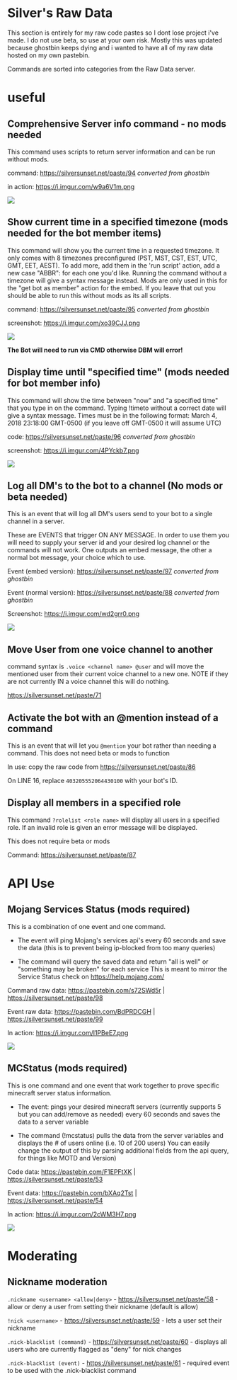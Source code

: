 # Silver's Raw Data

This section is entirely for my raw code pastes so I dont lose project i've made. I do not use beta, so use at your own risk.
Mostly this was updated because ghostbin keeps dying and i wanted to have all of my raw data hosted on my own pastebin.

Commands are sorted into categories from the Raw Data server. 

# useful
## Comprehensive Server info command - no mods needed
This command uses scripts to return server information and can be run without mods. 

command: https://silversunset.net/paste/94 *converted from ghostbin*

in action: https://i.imgur.com/w9a6V1m.png

![](https://i.imgur.com/w9a6V1m.png)

## Show current time in a specified timezone (mods needed for the bot member items)
This command will show you the current time in a requested timezone. It only comes with 8 timezones preconfigured (PST, MST, CST, EST, UTC, GMT, EET, AEST). 
To add more, add them in the 'run script' action, add a new case "ABBR": for each one you'd like.
Running the command without a timezone will give a syntax message instead.
Mods are only used in this for the "get bot as member" action for the embed. If you leave that out you should be able to run this without mods as its all scripts.

command: https://silversunset.net/paste/95 *converted from ghostbin*

screenshot: https://i.imgur.com/xo39CJJ.png

![](https://i.imgur.com/xo39CJJ.png)

**The Bot will need to run via CMD otherwise DBM will error!**

## Display time until "specified time" (mods needed for bot member info)
This command will show the time between "now" and "a specified time" that you type in on the command. Typing !timeto without a correct date will give a syntax message. 
Times must be in the following format: March 4, 2018 23:18:00 GMT-0500 (if you leave off GMT-0500 it will assume UTC)
  
code: https://silversunset.net/paste/96 *converted from ghostbin*

screenshot: https://i.imgur.com/4PYckb7.png

![](https://i.imgur.com/4PYckb7.png)
  
## Log all DM's to the bot to a channel (No mods or beta needed)

This is an event that will log all DM's users send to your bot to a single channel in a server. 

These are EVENTS that trigger ON ANY MESSAGE. In order to use them you will need to supply your server id and your desired log channel or the commands will not work. One outputs an embed message, the other a normal bot message, your choice which to use.

Event (embed version): https://silversunset.net/paste/97 *converted from ghostbin*

Event (normal version): https://silversunset.net/paste/88 *converted from ghostbin*

Screenshot: https://i.imgur.com/wd2grr0.png

![](https://i.imgur.com/wd2grr0.png)

## Move User from one voice channel to another
command syntax is `.voice <channel name> @user` and will move the mentioned user from their current voice channel to a new one. 
NOTE if they are not currently IN a voice channel this will do nothing.

https://silversunset.net/paste/71

## Activate the bot with an @mention instead of a command
This is an event that will let you `@mention` your bot rather than needing a command.
This does not need beta or mods to function

In use: copy the raw code from https://silversunset.net/paste/86

On LINE 16, replace `403205552064430100` with your bot's ID.

## Display all members in a specified role
This command `?rolelist <role name>` will display all users in a specified role. If an invalid role is given an error message will be displayed. 

This does not require beta or mods

Command: https://silversunset.net/paste/87

# API Use
## Mojang Services Status (mods required)
This is a combination of one event and one command.

- The event will ping Mojang's services api's every 60 seconds and save the data (this is to prevent being ip-blocked from too many queries)

- The command will query the saved data and return "all is well" or "something may be broken" for each service
This is meant to mirror the Service Status check on https://help.mojang.com/

Command raw data: https://pastebin.com/s72SWd5r | https://silversunset.net/paste/98

Event raw data: https://pastebin.com/BdPRDCGH | https://silversunset.net/paste/99

In action: https://i.imgur.com/l1PBeE7.png

![](https://i.imgur.com/l1PBeE7.png)

## MCStatus (mods required)
This is one command and one event that work together to prove specific minecraft server status information. 

- The event: pings your desired minecraft servers (currently supports 5 but you can add/remove as needed) every 60 seconds and saves the data to a server variable

- The command (!mcstatus) pulls the data from the server variables and displays the # of users online (i.e. 10 of 200 users)
You can easily change the output of this by parsing additional fields from the api query, for things like MOTD and Version)

Code data: https://pastebin.com/F1EPFtXK | https://silversunset.net/paste/53

Event data: https://pastebin.com/bXAq2Tst | https://silversunset.net/paste/54

In action: https://i.imgur.com/2cWM3H7.png

![](https://i.imgur.com/2cWM3H7.png)

# Moderating
## Nickname moderation
`.nickname <username> <allow|deny>` - https://silversunset.net/paste/58 - allow or deny a user from setting their nickname (default is allow)

`!nick <username>` - https://silversunset.net/paste/59  - lets a user set their nickname

`.nick-blacklist (command)` - https://silversunset.net/paste/60 - displays all users who are currently flagged as "deny" for nick changes

`.nick-blacklist (event)` - https://silversunset.net/paste/61 - required event to be used with the .nick-blacklist command
